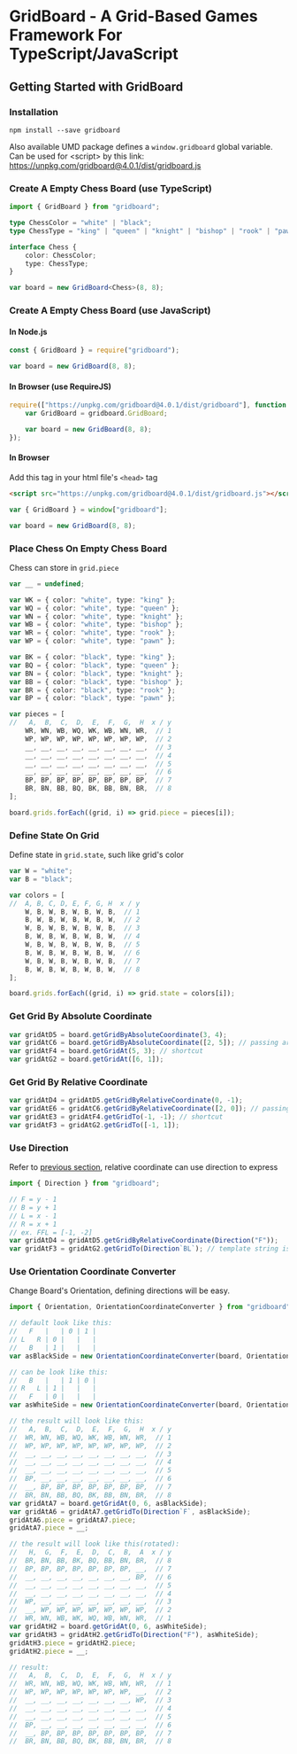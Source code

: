# GridBoard - A Grid-Based Games Framework For TypeScript/JavaScript

## Getting Started with GridBoard

### Installation

```
npm install --save gridboard
```

Also available UMD package defines a ```window.gridboard``` global variable.  
Can be used for &lt;script&gt; by this link: https://unpkg.com/gridboard@4.0.1/dist/gridboard.js

### Create A Empty Chess Board (use TypeScript)

```typescript
import { GridBoard } from "gridboard";

type ChessColor = "white" | "black";
type ChessType = "king" | "queen" | "knight" | "bishop" | "rook" | "pawn";

interface Chess {
    color: ChessColor;
    type: ChessType;
}

var board = new GridBoard<Chess>(8, 8);
```

### Create A Empty Chess Board (use JavaScript)

#### In Node.js

```javascript
const { GridBoard } = require("gridboard");

var board = new GridBoard(8, 8);
```

#### In Browser (use RequireJS)

```javascript
require(["https://unpkg.com/gridboard@4.0.1/dist/gridboard"], function (gridboard) {
    var GridBoard = gridboard.GridBoard;

    var board = new GridBoard(8, 8);
});
```

#### In Browser

Add this tag in your html file's ```<head>``` tag

```html
<script src="https://unpkg.com/gridboard@4.0.1/dist/gridboard.js"></script>
```

```javascript
var { GridBoard } = window["gridboard"];

var board = new GridBoard(8, 8);
```

### Place Chess On Empty Chess Board

Chess can store in ```grid.piece```

```typescript
var __ = undefined;

var WK = { color: "white", type: "king" };
var WQ = { color: "white", type: "queen" };
var WN = { color: "white", type: "knight" };
var WB = { color: "white", type: "bishop" };
var WR = { color: "white", type: "rook" };
var WP = { color: "white", type: "pawn" };

var BK = { color: "black", type: "king" };
var BQ = { color: "black", type: "queen" };
var BN = { color: "black", type: "knight" };
var BB = { color: "black", type: "bishop" };
var BR = { color: "black", type: "rook" };
var BP = { color: "black", type: "pawn" };

var pieces = [
//   A,  B,  C,  D,  E,  F,  G,  H  x / y
    WR, WN, WB, WQ, WK, WB, WN, WR,  // 1
    WP, WP, WP, WP, WP, WP, WP, WP,  // 2
    __, __, __, __, __, __, __, __,  // 3
    __, __, __, __, __, __, __, __,  // 4
    __, __, __, __, __, __, __, __,  // 5
    __, __, __, __, __, __, __, __,  // 6
    BP, BP, BP, BP, BP, BP, BP, BP,  // 7
    BR, BN, BB, BQ, BK, BB, BN, BR,  // 8
];

board.grids.forEach((grid, i) => grid.piece = pieces[i]);
```

### Define State On Grid

Define state in ```grid.state```, such like grid's color

```typescript
var W = "white";
var B = "black";

var colors = [
//  A, B, C, D, E, F, G, H  x / y
    W, B, W, B, W, B, W, B,  // 1
    B, W, B, W, B, W, B, W,  // 2
    W, B, W, B, W, B, W, B,  // 3
    B, W, B, W, B, W, B, W,  // 4
    W, B, W, B, W, B, W, B,  // 5
    B, W, B, W, B, W, B, W,  // 6
    W, B, W, B, W, B, W, B,  // 7
    B, W, B, W, B, W, B, W,  // 8
];

board.grids.forEach((grid, i) => grid.state = colors[i]);
```

### Get Grid By Absolute Coordinate

```typescript
var gridAtD5 = board.getGridByAbsoluteCoordinate(3, 4);
var gridAtC6 = board.getGridByAbsoluteCoordinate([2, 5]); // passing array is also available
var gridAtF4 = board.getGridAt(5, 3); // shortcut
var gridAtG2 = board.getGridAt([6, 1]);
```

### Get Grid By Relative Coordinate

```typescript
var gridAtD4 = gridAtD5.getGridByRelativeCoordinate(0, -1);
var gridAtE6 = gridAtC6.getGridByRelativeCoordinate([2, 0]); // passing array is also available
var gridAtE3 = gridAtF4.getGridTo(-1, -1); // shortcut
var gridAtF3 = gridAtG2.getGridTo([-1, 1]);
```

### Use Direction

Refer to [previous section](#get-grid-by-relative-coordinate), relative coordinate can use direction to express

```typescript
import { Direction } from "gridboard";
```

```typescript
// F = y - 1
// B = y + 1
// L = x - 1
// R = x + 1
// ex. FFL = [-1, -2]
var gridAtD4 = gridAtD5.getGridByRelativeCoordinate(Direction("F"));
var gridAtF3 = gridAtG2.getGridTo(Direction`BL`); // template string is also available
```

### Use Orientation Coordinate Converter

Change Board's Orientation, defining directions will be easy.

```typescript
import { Orientation, OrientationCoordinateConverter } from "gridboard";

// default look like this:
//   F   |   | 0 | 1 |
// L   R | 0 |   |   |
//   B   | 1 |   |   |
var asBlackSide = new OrientationCoordinateConverter(board, Orientation.FBLR);

// can be look like this:
//   B   |   | 1 | 0 |
// R   L | 1 |   |   |
//   F   | 0 |   |   |
var asWhiteSide = new OrientationCoordinateConverter(board, Orientation.BFRL);

// the result will look like this:
//   A,  B,  C,  D,  E,  F,  G,  H  x / y
//  WR, WN, WB, WQ, WK, WB, WN, WR,  // 1
//  WP, WP, WP, WP, WP, WP, WP, WP,  // 2
//  __, __, __, __, __, __, __, __,  // 3
//  __, __, __, __, __, __, __, __,  // 4
//  __, __, __, __, __, __, __, __,  // 5
//  BP, __, __, __, __, __, __, __,  // 6
//  __, BP, BP, BP, BP, BP, BP, BP,  // 7
//  BR, BN, BB, BQ, BK, BB, BN, BR,  // 8
var gridAtA7 = board.getGridAt(0, 6, asBlackSide);
var gridAtA6 = gridAtA7.getGridTo(Direction`F`, asBlackSide);
gridAtA6.piece = gridAtA7.piece;
gridAtA7.piece = __;

// the result will look like this(rotated):
//   H,  G,  F,  E,  D,  C,  B,  A  x / y
//  BR, BN, BB, BK, BQ, BB, BN, BR,  // 8
//  BP, BP, BP, BP, BP, BP, BP, __,  // 7
//  __, __, __, __, __, __, __, BP,  // 6
//  __, __, __, __, __, __, __, __,  // 5
//  __, __, __, __, __, __, __, __,  // 4
//  WP, __, __, __, __, __, __, __,  // 3
//  __, WP, WP, WP, WP, WP, WP, WP,  // 2
//  WR, WN, WB, WK, WQ, WB, WN, WR,  // 1
var gridAtH2 = board.getGridAt(0, 6, asWhiteSide);
var gridAtH3 = gridAtH2.getGridTo(Direction("F"), asWhiteSide);
gridAtH3.piece = gridAtH2.piece;
gridAtH2.piece = __;

// result:
//   A,  B,  C,  D,  E,  F,  G,  H  x / y
//  WR, WN, WB, WQ, WK, WB, WN, WR,  // 1
//  WP, WP, WP, WP, WP, WP, WP, __,  // 2
//  __, __, __, __, __, __, __, WP,  // 3
//  __, __, __, __, __, __, __, __,  // 4
//  __, __, __, __, __, __, __, __,  // 5
//  BP, __, __, __, __, __, __, __,  // 6
//  __, BP, BP, BP, BP, BP, BP, BP,  // 7
//  BR, BN, BB, BQ, BK, BB, BN, BR,  // 8
```
